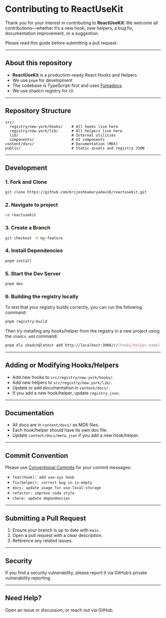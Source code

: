# Contributing to ReactUseKit

Thank you for your interest in contributing to **ReactUseKit**! We welcome all contributions—whether it’s a new hook, new helpers, a bug fix, documentation improvement, or a suggestion.

Please read this guide before submitting a pull request.

---

## About this repository

- **ReactUseKit** is a production-ready React Hooks and Helpers.
- We use `pnpm` for development
- The codebase is TypeScript-first and uses [Fumadocs](https://fumadocs.dev/).
- We use shadcn registry for cli

---

## Repository Structure

```
src/
  registry/new-york/hooks/    # All hooks live here
  registry/new-york/lib/      # All helpers live here
  lib/                        # Internal utilities
  components/                 # UI components
content/docs/                 # Documentation (MDX)
public/                       # Static assets and registry JSON
```

---

## Development

### 1. Fork and Clone

```bash
git clone https://github.com/brijeshkumaryadav16/reactusekit.git
```

### 2. Navigate to project

```bash
cd reactusekit
```

### 3. Create a Branch

```bash
git checkout -b my-feature
```

### 4. Install Dependencies

```bash
pnpm install
```

### 5. Start the Dev Server

```bash
pnpm dev
```

### 6. Building the registry locally

To test that your registry builds correctly, you can run the following command:

```bash
pnpm registry:build
```

Then try installing any hooks/helper from the registry in a new project using the `shadcn add` command:

```bash
pnpm dlx shadcn@latest add http://localhost:3000/r/[hooks/helper-name].json
```

---

## Adding or Modifying Hooks/Helpers

- Add new hooks to `src/registry/new-york/hooks/`.
- Add new helpers to `src/registry/new-york/lib/`.
- Update or add documentation in `content/docs/`.
- If you add a new hook/helper, update `registry.json`.

---

## Documentation

- All docs are in `content/docs/` as MDX files.
- Each hook/helper should have its own doc file.
- Update `content/docs/meta.json` if you add a new hook/helper.

---

## Commit Convention

Please use [Conventional Commits](https://www.conventionalcommits.org/) for your commit messages:

- `feat(hook): add use-xyz hook`
- `fix(helper): correct bug in is-empty`
- `docs: update usage for use-local-storage`
- `refactor: improve code style`
- `chore: update dependencies`

---

## Submitting a Pull Request

1. Ensure your branch is up to date with `main`.
2. Open a pull request with a clear description.
3. Reference any related issues.

---

## Security

If you find a security vulnerability, please report it via GitHub’s private vulnerability reporting.

---

## Need Help?

Open an issue or discussion, or reach out via GitHub.
